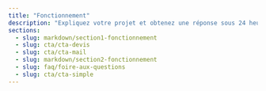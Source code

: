 ```yaml
---
title: "Fonctionnement"
description: "Expliquez votre projet et obtenez une réponse sous 24 heures."
sections:
  - slug: markdown/section1-fonctionnement
  - slug: cta/cta-devis
  - slug: cta/cta-mail
  - slug: markdown/section2-fonctionnement
  - slug: faq/foire-aux-questions
  - slug: cta/cta-simple
---
```

